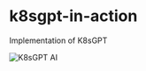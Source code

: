 # k8sgpt-in-action
Implementation of K8sGPT

![K8sGPT AI](https://github.com/Omqarrr/k8sgpt-in-action/assets/61823711/129c39fc-55a3-48fd-b405-bba6e15ef396)

